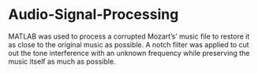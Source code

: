 # Audio-Signal-Processing
MATLAB was used to process a corrupted Mozart’s’ music file to restore it as close to the original music as possible. A notch filter was applied to cut out the tone interference with an unknown frequency while preserving the music itself as much as possible.
